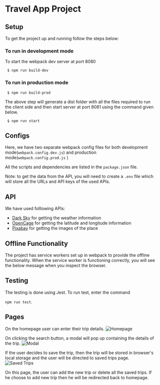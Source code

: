 # Travel App Project

## Setup

To get the project up and running follow the steps below:

### To run in development mode

To start the webpack dev server at port 8080

` $ npm run build-dev`

### To run in production mode

` $ npm run build-prod`

The above step will generate a dist folder with all the files required to run the client side and then start server at port 8081 using the command given below.

` $ npm run start`

## Configs

Here, we have two separate webpack config files for both development mode(`webpack.config.dev.js`) and production mode(`webpack.config.prod.js` )

All the scripts and dependencies are listed in the `package.json` file.

Note: to get the data from the API, you will need to create a `.env` file which will store all the URLs and API keys of the used APIs.

## API

We have used folllowing APIs:
- [Dark Sky](https://darksky.net/dev/docs) for getting the weather information
- [OpenCage](https://opencagedata.com/api) for getting the latitude and longitude information
- [Pixabay](https://pixabay.com/api/docs/) for getting the images of the place

## Offline Functionality

The project has service workers set up in webpack to provide the offline functionality. When the service worker is functioning correctly, you will see the below message when you inspect the browser.

## Testing

The testing is done using Jest. To run test, enter the command 

`npm run test`. 

## Pages

On the homepage user can enter their trip details.
![Homepage](https://github.com/harshitagupta30/travel-app/blob/master/src/client/media/Screen1.png)

On clicking the search button, a modal will pop up containing the details of the trip.
![Modal](https://github.com/harshitagupta30/travel-app/blob/master/src/client/media/Screen2.png)

If the user decides to save the trip, then the trip will be stored in browser's local storage and the user will be directed to saved trips page.
![Saved Trips](https://github.com/harshitagupta30/travel-app/blob/master/src/client/media/Screen3.png)

On this page, the user can add the new trip or delete all the saved trips. If he choose to add new trip then he will be redirected back to homepage.